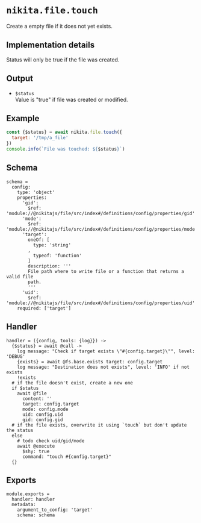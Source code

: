 
# `nikita.file.touch`

Create a empty file if it does not yet exists.

## Implementation details

Status will only be true if the file was created.

## Output

* `$status`   
  Value is "true" if file was created or modified.   

## Example

```js
const {$status} = await nikita.file.touch({
  target: '/tmp/a_file'
})
console.info(`File was touched: ${$status}`)
```

## Schema

    schema =
      config:
        type: 'object'
        properties:
          'gid':
            $ref: 'module://@nikitajs/file/src/index#/definitions/config/properties/gid'
          'mode':
            $ref: 'module://@nikitajs/file/src/index#/definitions/config/properties/mode'
          'target':
            oneOf: [
              type: 'string'
            ,
              typeof: 'function'
            ]
            description: '''
            File path where to write file or a function that returns a valid file
            path.
            '''
          'uid':
            $ref: 'module://@nikitajs/file/src/index#/definitions/config/properties/uid'
        required: ['target']

## Handler

    handler = ({config, tools: {log}}) ->
      {$status} = await @call ->
        log message: "Check if target exists \"#{config.target}\"", level: 'DEBUG'
        {exists} = await @fs.base.exists target: config.target
        log message: "Destination does not exists", level: 'INFO' if not exists
        !exists
      # if the file doesn't exist, create a new one
      if $status
        await @file
          content: ''
          target: config.target
          mode: config.mode
          uid: config.uid
          gid: config.gid
      # if the file exists, overwrite it using `touch` but don't update the status
      else
        # todo check uid/gid/mode
        await @execute
          $shy: true
          command: "touch #{config.target}"
      {}

## Exports

    module.exports =
      handler: handler
      metadata:
        argument_to_config: 'target'
        schema: schema
